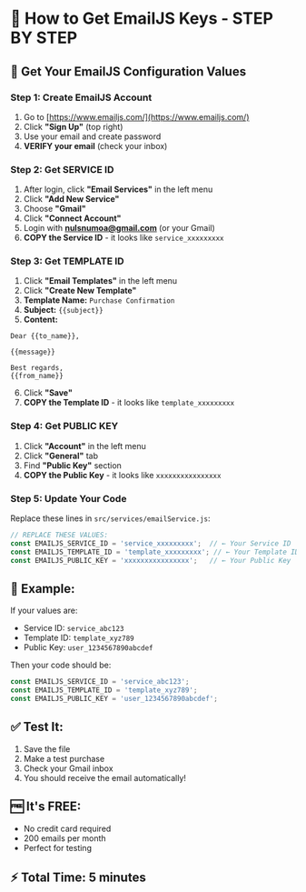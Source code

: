 # 🔑 How to Get EmailJS Keys - STEP BY STEP

## 📧 Get Your EmailJS Configuration Values

### **Step 1: Create EmailJS Account**
1. Go to [https://www.emailjs.com/](https://www.emailjs.com/)
2. Click **"Sign Up"** (top right)
3. Use your email and create password
4. **VERIFY your email** (check your inbox)

### **Step 2: Get SERVICE ID**
1. After login, click **"Email Services"** in the left menu
2. Click **"Add New Service"**
3. Choose **"Gmail"**
4. Click **"Connect Account"**
5. Login with **nulsnumoa@gmail.com** (or your Gmail)
6. **COPY the Service ID** - it looks like `service_xxxxxxxxx`

### **Step 3: Get TEMPLATE ID**
1. Click **"Email Templates"** in the left menu
2. Click **"Create New Template"**
3. **Template Name:** `Purchase Confirmation`
4. **Subject:** `{{subject}}`
5. **Content:**
```
Dear {{to_name}},

{{message}}

Best regards,
{{from_name}}
```
6. Click **"Save"**
7. **COPY the Template ID** - it looks like `template_xxxxxxxxx`

### **Step 4: Get PUBLIC KEY**
1. Click **"Account"** in the left menu
2. Click **"General"** tab
3. Find **"Public Key"** section
4. **COPY the Public Key** - it looks like `xxxxxxxxxxxxxxxx`

### **Step 5: Update Your Code**
Replace these lines in `src/services/emailService.js`:

```javascript
// REPLACE THESE VALUES:
const EMAILJS_SERVICE_ID = 'service_xxxxxxxxx';  // ← Your Service ID
const EMAILJS_TEMPLATE_ID = 'template_xxxxxxxxx'; // ← Your Template ID  
const EMAILJS_PUBLIC_KEY = 'xxxxxxxxxxxxxxxx';   // ← Your Public Key
```

## 🎯 **Example:**
If your values are:
- Service ID: `service_abc123`
- Template ID: `template_xyz789`
- Public Key: `user_1234567890abcdef`

Then your code should be:
```javascript
const EMAILJS_SERVICE_ID = 'service_abc123';
const EMAILJS_TEMPLATE_ID = 'template_xyz789';
const EMAILJS_PUBLIC_KEY = 'user_1234567890abcdef';
```

## ✅ **Test It:**
1. Save the file
2. Make a test purchase
3. Check your Gmail inbox
4. You should receive the email automatically!

## 🆓 **It's FREE:**
- No credit card required
- 200 emails per month
- Perfect for testing

## ⚡ **Total Time: 5 minutes**
